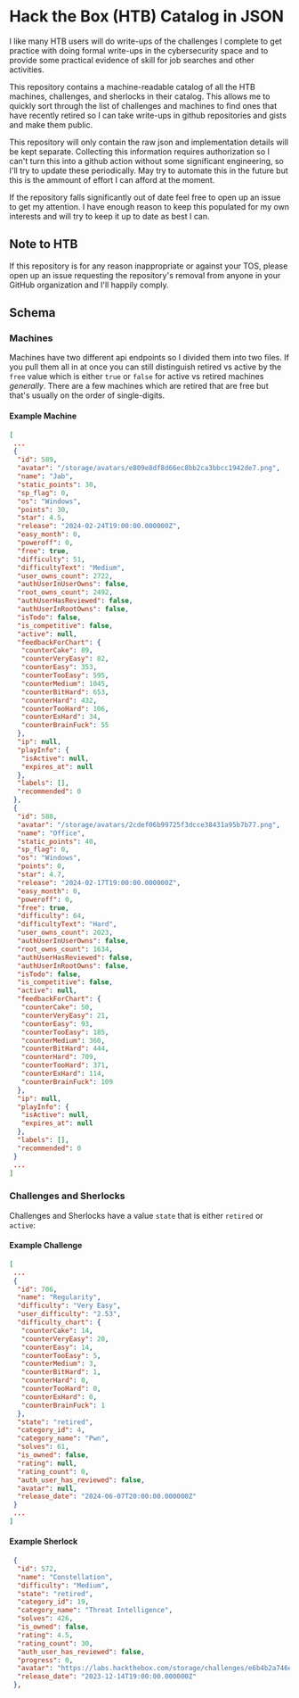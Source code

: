 # Hack the Box (HTB) Catalog in JSON

I like many HTB users will do write-ups of the challenges I complete to get
practice with doing formal write-ups in the cybersecurity space and to provide
some practical evidence of skill for job searches and other activities.

This repository contains a machine-readable catalog of all the HTB machines,
challenges, and sherlocks in their catalog. This allows me to quickly sort
through the list of challenges and machines to find ones that have recently
retired so I can take write-ups in github repositories and gists and make them
public.

This repository will only contain the raw json and implementation details will
be kept separate. Collecting this information requires authorization so I can't
turn this into a github action without some significant engineering, so I'll try
to update these periodically. May try to automate this in the future but this
is the ammount of effort I can afford at the moment.

If the repository falls significantly out of date feel free to open up an issue
to get my attention. I have enough reason to keep this populated for my own
interests and will try to keep it up to date as best I can.

## Note to HTB

If this repository is for any reason inappropriate or against your TOS, please
open up an issue requesting the repository's removal from anyone in your GitHub
organization and I'll happily comply.

## Schema

### Machines

Machines have two different api endpoints so I divided them into two files. If
you pull them all in at once you can still distinguish retired vs active by the
`free` value which is either `true` or `false` for active vs retired machines
_generally_. There are a few machines which are retired that are free but
that's usually on the order of single-digits.

#### Example Machine

```json
[
 ...
 {
  "id": 589,
  "avatar": "/storage/avatars/e809e8df8d66ec8bb2ca3bbcc1942de7.png",
  "name": "Jab",
  "static_points": 30,
  "sp_flag": 0,
  "os": "Windows",
  "points": 30,
  "star": 4.5,
  "release": "2024-02-24T19:00:00.000000Z",
  "easy_month": 0,
  "poweroff": 0,
  "free": true,
  "difficulty": 51,
  "difficultyText": "Medium",
  "user_owns_count": 2722,
  "authUserInUserOwns": false,
  "root_owns_count": 2492,
  "authUserHasReviewed": false,
  "authUserInRootOwns": false,
  "isTodo": false,
  "is_competitive": false,
  "active": null,
  "feedbackForChart": {
   "counterCake": 89,
   "counterVeryEasy": 82,
   "counterEasy": 353,
   "counterTooEasy": 595,
   "counterMedium": 1045,
   "counterBitHard": 653,
   "counterHard": 432,
   "counterTooHard": 106,
   "counterExHard": 34,
   "counterBrainFuck": 55
  },
  "ip": null,
  "playInfo": {
   "isActive": null,
   "expires_at": null
  },
  "labels": [],
  "recommended": 0
 },
 {
  "id": 588,
  "avatar": "/storage/avatars/2cdef06b99725f3dcce38431a95b7b77.png",
  "name": "Office",
  "static_points": 40,
  "sp_flag": 0,
  "os": "Windows",
  "points": 0,
  "star": 4.7,
  "release": "2024-02-17T19:00:00.000000Z",
  "easy_month": 0,
  "poweroff": 0,
  "free": true,
  "difficulty": 64,
  "difficultyText": "Hard",
  "user_owns_count": 2023,
  "authUserInUserOwns": false,
  "root_owns_count": 1634,
  "authUserHasReviewed": false,
  "authUserInRootOwns": false,
  "isTodo": false,
  "is_competitive": false,
  "active": null,
  "feedbackForChart": {
   "counterCake": 50,
   "counterVeryEasy": 21,
   "counterEasy": 93,
   "counterTooEasy": 185,
   "counterMedium": 360,
   "counterBitHard": 444,
   "counterHard": 709,
   "counterTooHard": 371,
   "counterExHard": 114,
   "counterBrainFuck": 109
  },
  "ip": null,
  "playInfo": {
   "isActive": null,
   "expires_at": null
  },
  "labels": [],
  "recommended": 0
 }
 ...
]
```

### Challenges and Sherlocks

Challenges and Sherlocks have a value `state` that is either `retired` or `active`:

#### Example Challenge

```json
[
 ...
 {
  "id": 706,
  "name": "Regularity",
  "difficulty": "Very Easy",
  "user_difficulty": "2.53",
  "difficulty_chart": {
   "counterCake": 14,
   "counterVeryEasy": 20,
   "counterEasy": 14,
   "counterTooEasy": 5,
   "counterMedium": 3,
   "counterBitHard": 1,
   "counterHard": 0,
   "counterTooHard": 0,
   "counterExHard": 0,
   "counterBrainFuck": 1
  },
  "state": "retired",
  "category_id": 4,
  "category_name": "Pwn",
  "solves": 61,
  "is_owned": false,
  "rating": null,
  "rating_count": 0,
  "auth_user_has_reviewed": false,
  "avatar": null,
  "release_date": "2024-06-07T20:00:00.000000Z"
 }
 ...
]
```

#### Example Sherlock

```json
 {
  "id": 572,
  "name": "Constellation",
  "difficulty": "Medium",
  "state": "retired",
  "category_id": 19,
  "category_name": "Threat Intelligence",
  "solves": 426,
  "is_owned": false,
  "rating": 4.5,
  "rating_count": 30,
  "auth_user_has_reviewed": false,
  "progress": 0,
  "avatar": "https://labs.hackthebox.com/storage/challenges/e6b4b2a746ed40e1af829d1fa82daa10.png",
  "release_date": "2023-12-14T19:00:00.000000Z"
 },
```
